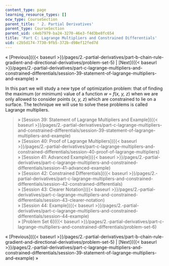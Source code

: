 ```yaml
---
content_type: page
learning_resource_types: []
ocw_type: CourseSection
parent_title: ' 2. Partial Derivatives'
parent_type: CourseSection
parent_uid: c4eb7979-ba24-3270-46e3-f4d3be8fc654
title: 'Part C: Lagrange Multipliers and Constrained Differentials'
uid: c2b5d174-7730-9fb5-372b-d98ef12fed7d
---
```


« [Previous]({{< baseurl >}}/pages/2.-partial-derivatives/part-b-chain-rule-gradient-and-directional-derivatives/problem-set-5) | [Next]({{< baseurl >}}/pages/2.-partial-derivatives/part-c-lagrange-multipliers-and-constrained-differentials/session-39-statement-of-lagrange-multipliers-and-example) »

In this part we will study a new type of optimization problem: that of finding the maximum (or minimum) value of a function _w_ = _f_(_x, y, z_) when we are only allowed to consider points (_x, y, z_) which are constrained to lie on a surface. The technique we will use to solve these problems is called Lagrange multipliers.

> » [Session 39: Statement of Lagrange Multipliers and Example]({{< baseurl >}}/pages/2.-partial-derivatives/part-c-lagrange-multipliers-and-constrained-differentials/session-39-statement-of-lagrange-multipliers-and-example)  
> » [Session 40: Proof of Lagrange Multipliers]({{< baseurl >}}/pages/2.-partial-derivatives/part-c-lagrange-multipliers-and-constrained-differentials/session-40-proof-of-lagrange-multipliers)  
> » [Session 41: Advanced Example]({{< baseurl >}}/pages/2.-partial-derivatives/part-c-lagrange-multipliers-and-constrained-differentials/session-41-advanced-example)  
> » [Session 42: Constrained Differentials]({{< baseurl >}}/pages/2.-partial-derivatives/part-c-lagrange-multipliers-and-constrained-differentials/session-42-constrained-differentials)  
> » [Session 43: Clearer Notation]({{< baseurl >}}/pages/2.-partial-derivatives/part-c-lagrange-multipliers-and-constrained-differentials/session-43-clearer-notation)  
> » [Session 44: Example]({{< baseurl >}}/pages/2.-partial-derivatives/part-c-lagrange-multipliers-and-constrained-differentials/session-44-example)  
> » [Problem Set 6]({{< baseurl >}}/pages/2.-partial-derivatives/part-c-lagrange-multipliers-and-constrained-differentials/problem-set-6)

« [Previous]({{< baseurl >}}/pages/2.-partial-derivatives/part-b-chain-rule-gradient-and-directional-derivatives/problem-set-5) | [Next]({{< baseurl >}}/pages/2.-partial-derivatives/part-c-lagrange-multipliers-and-constrained-differentials/session-39-statement-of-lagrange-multipliers-and-example) »